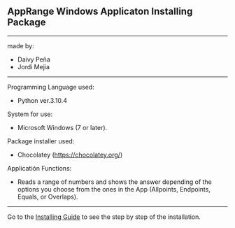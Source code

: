 **AppRange Windows Applicaton Installing Package**
---
---
made by:
- Daivy Peña
- Jordi Mejia
---
Programming Language used:
- Python ver.3.10.4

System for use:
- Microsoft Windows (7 or later).

Package installer used:
- Chocolatey (https://chocolatey.org/)

Applicatión Functions:

- Reads a range of numbers and shows the answer depending of the options you choose from the ones in the App (Allpoints, Endpoints, Equals, or Overlaps).

***
Go to the [Installing Guide](main/RangesPack/Docs/Installing_Guide.md) to see the step by step of the installation.